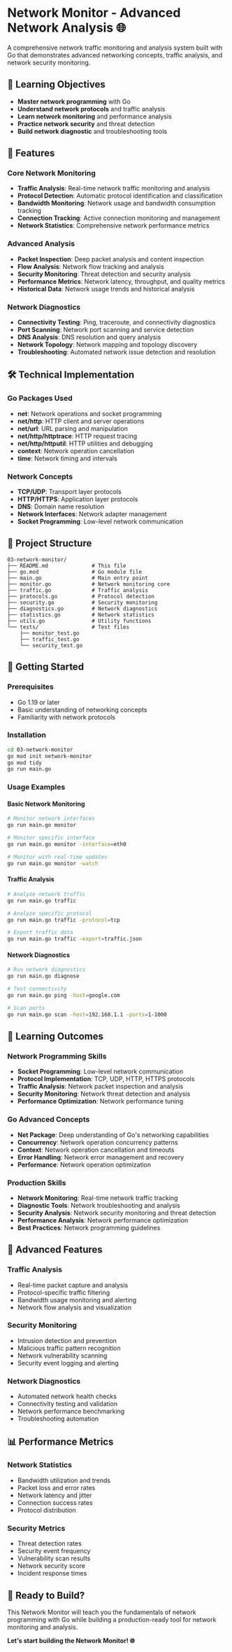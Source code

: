 # Network Monitor - Advanced Network Analysis 🌐

A comprehensive network traffic monitoring and analysis system built with Go that demonstrates advanced networking concepts, traffic analysis, and network security monitoring.

## 🎯 Learning Objectives

- **Master network programming** with Go
- **Understand network protocols** and traffic analysis
- **Learn network monitoring** and performance analysis
- **Practice network security** and threat detection
- **Build network diagnostic** and troubleshooting tools

## 🚀 Features

### Core Network Monitoring
- **Traffic Analysis**: Real-time network traffic monitoring and analysis
- **Protocol Detection**: Automatic protocol identification and classification
- **Bandwidth Monitoring**: Network usage and bandwidth consumption tracking
- **Connection Tracking**: Active connection monitoring and management
- **Network Statistics**: Comprehensive network performance metrics

### Advanced Analysis
- **Packet Inspection**: Deep packet analysis and content inspection
- **Flow Analysis**: Network flow tracking and analysis
- **Security Monitoring**: Threat detection and security analysis
- **Performance Metrics**: Network latency, throughput, and quality metrics
- **Historical Data**: Network usage trends and historical analysis

### Network Diagnostics
- **Connectivity Testing**: Ping, traceroute, and connectivity diagnostics
- **Port Scanning**: Network port scanning and service detection
- **DNS Analysis**: DNS resolution and query analysis
- **Network Topology**: Network mapping and topology discovery
- **Troubleshooting**: Automated network issue detection and resolution

## 🛠️ Technical Implementation

### Go Packages Used
- **net**: Network operations and socket programming
- **net/http**: HTTP client and server operations
- **net/url**: URL parsing and manipulation
- **net/http/httptrace**: HTTP request tracing
- **net/http/httputil**: HTTP utilities and debugging
- **context**: Network operation cancellation
- **time**: Network timing and intervals

### Network Concepts
- **TCP/UDP**: Transport layer protocols
- **HTTP/HTTPS**: Application layer protocols
- **DNS**: Domain name resolution
- **Network Interfaces**: Network adapter management
- **Socket Programming**: Low-level network communication

## 📁 Project Structure

```
03-network-monitor/
├── README.md              # This file
├── go.mod                 # Go module file
├── main.go                # Main entry point
├── monitor.go             # Network monitoring core
├── traffic.go             # Traffic analysis
├── protocols.go           # Protocol detection
├── security.go            # Security monitoring
├── diagnostics.go         # Network diagnostics
├── statistics.go          # Network statistics
├── utils.go               # Utility functions
└── tests/                 # Test files
    ├── monitor_test.go
    ├── traffic_test.go
    └── security_test.go
```

## 🚀 Getting Started

### Prerequisites
- Go 1.19 or later
- Basic understanding of networking concepts
- Familiarity with network protocols

### Installation
```bash
cd 03-network-monitor
go mod init network-monitor
go mod tidy
go run main.go
```

### Usage Examples

#### Basic Network Monitoring
```bash
# Monitor network interfaces
go run main.go monitor

# Monitor specific interface
go run main.go monitor -interface=eth0

# Monitor with real-time updates
go run main.go monitor -watch
```

#### Traffic Analysis
```bash
# Analyze network traffic
go run main.go traffic

# Analyze specific protocol
go run main.go traffic -protocol=tcp

# Export traffic data
go run main.go traffic -export=traffic.json
```

#### Network Diagnostics
```bash
# Run network diagnostics
go run main.go diagnose

# Test connectivity
go run main.go ping -host=google.com

# Scan ports
go run main.go scan -host=192.168.1.1 -ports=1-1000
```

## 🎯 Learning Outcomes

### Network Programming Skills
- **Socket Programming**: Low-level network communication
- **Protocol Implementation**: TCP, UDP, HTTP, HTTPS protocols
- **Traffic Analysis**: Network packet inspection and analysis
- **Security Monitoring**: Network threat detection and analysis
- **Performance Optimization**: Network performance tuning

### Go Advanced Concepts
- **Net Package**: Deep understanding of Go's networking capabilities
- **Concurrency**: Network operation concurrency patterns
- **Context**: Network operation cancellation and timeouts
- **Error Handling**: Network error management and recovery
- **Performance**: Network operation optimization

### Production Skills
- **Network Monitoring**: Real-time network traffic tracking
- **Diagnostic Tools**: Network troubleshooting and analysis
- **Security Analysis**: Network security monitoring and threat detection
- **Performance Analysis**: Network performance optimization
- **Best Practices**: Network programming guidelines

## 🔧 Advanced Features

### Traffic Analysis
- Real-time packet capture and analysis
- Protocol-specific traffic filtering
- Bandwidth usage monitoring and alerting
- Network flow analysis and visualization

### Security Monitoring
- Intrusion detection and prevention
- Malicious traffic pattern recognition
- Network vulnerability scanning
- Security event logging and alerting

### Network Diagnostics
- Automated network health checks
- Connectivity testing and validation
- Network performance benchmarking
- Troubleshooting automation

## 📊 Performance Metrics

### Network Statistics
- Bandwidth utilization and trends
- Packet loss and error rates
- Network latency and jitter
- Connection success rates
- Protocol distribution

### Security Metrics
- Threat detection rates
- Security event frequency
- Vulnerability scan results
- Network security score
- Incident response times

## 🎉 Ready to Build?

This Network Monitor will teach you the fundamentals of network programming with Go while building a production-ready tool for network monitoring and analysis.

**Let's start building the Network Monitor! 🌐**
